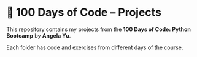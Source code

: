 # 🐍 100 Days of Code – Projects

This repository contains my projects from the **100 Days of Code: Python Bootcamp** by **Angela Yu**.

Each folder has code and exercises from different days of the course.
